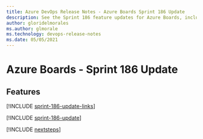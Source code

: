 ```yaml
---
title: Azure DevOps Release Notes - Azure Boards Sprint 186 Update
description: See the Sprint 186 feature updates for Azure Boards, including next steps.
author: gloridelmorales
ms.author: glmorale
ms.technology: devops-release-notes
ms.date: 05/05/2021
---
```


# Azure Boards - Sprint 186 Update

## Features

[!INCLUDE [sprint-186-update-links](../includes/boards/sprint-186-update-links.md)]

[!INCLUDE [sprint-186-update](../includes/boards/sprint-186-update.md)]

[!INCLUDE [nextsteps](../includes/nextsteps.md)]